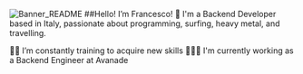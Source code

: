 ![Banner_README](https://github.com/FrankOfTheScience/FrankOfTheScience/assets/119010269/8346b4d3-0bff-4605-8f35-f447fb3b823f)
##Hello! I’m Francesco! 👋
I'm a Backend Developer based in Italy, passionate about programming, surfing, heavy metal, and travelling.

🧑‍🎓 I’m constantly training to acquire new skills
👩🏻‍💻 I'm currently working as a Backend Engineer at Avanade
